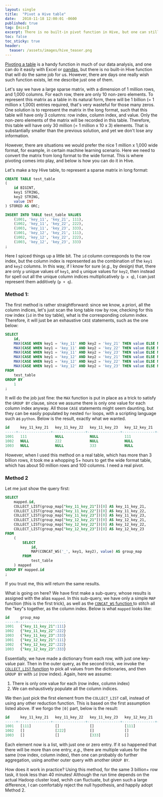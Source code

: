 ```yaml
---
layout: single
title:  "Pivot a Hive table"
date:   2018-11-18 12:00:01 -0600
published: true
tag: [misc]
excerpt: There is no built-in pivot function in Hive, but one can still do it with relative ease.
toc: false
toc_sticky: true
header:
  teaser: /assets/images/hive_teaser.png
---
```

[Pivoting a table](https://en.wikipedia.org/wiki/Pivot_table) is a handy function in much of our data analysis, and one can do it easily with Excel or [pandas](https://pandas.pydata.org/pandas-docs/stable/generated/pandas.DataFrame.pivot.html), but there is no built-in Hive function that will do the same job for us. However, there are days one really wish such function exists, let me describe just one of them.

Let's say we have a large sparse matrix, with a dimension of 1 million rows, and 1,000 columns. For each row, there are only 10 non-zero elements. To represent this matrix as a table in its natural form, there will be 1 billion (= 1 million x 1,000) entries required, that's very wasteful for those many zeros. One solution is to represent the matrix in the long format, such that this table will have only 3 columns: row index, column index, and value. Only the non-zero elements of the matrix will be recorded in this table. Therefore, this table will have only 30 million (= 1 million x 10 x 3) elements. That is substantially smaller than the previous solution, and yet we don't lose any information.

However, there are situations we would prefer the nice 1 million x 1,000 wide format, for example, in certain machine learning scenario. Here we need to convert the matrix from long format to the wide format. This is where pivoting comes into play, and below is how you can do it in Hive.

Let's make a toy Hive table, to represent a sparse matrix in long format:
~~~sql
CREATE TABLE test_table
(
    id BIGINT,
    key1 STRING,
    key2 STRING,
    value INT
) STORED AS ORC;

INSERT INTO TABLE test_table VALUES
    (1001, 'key_11', 'key_21', 111),
    (1002, 'key_11', 'key_22', 222),
    (1003, 'key_11', 'key_23', 333),
    (1001, 'key_12', 'key_21', 111),
    (1002, 'key_12', 'key_22', 222),
    (1003, 'key_12', 'key_23', 333)
;
~~~
Here I spiced things up a little bit. The `id` column corresponds to the row index, but the column index is represented as the combination of the `key1` and `key2` columns. In this way, if I know for sure (*e.g.*, by design) that, there are only `p` unique values of `key1`, and `q` unique values for `key2`, then instead for spell out all the unique column indices multiplicatively (`p x q`), I can just represent them additively (`p + q`).

### Method 1:
The first method is rather straightforward: since we know, a priori, all the column indices, let's just scan the long table row by row, checking for this row index (`id` in the toy table), what is the corresponding column index. Therefore, it will just be an exhaustive `CASE` statements, such as the one below:
~~~sql
SELECT
    id,
    MAX(CASE WHEN key1 = 'key_11' AND key2 = 'key_21' THEN value ELSE NULL END) AS key_11_key_21,
    MAX(CASE WHEN key1 = 'key_11' AND key2 = 'key_22' THEN value ELSE NULL END) AS key_11_key_22,
    MAX(CASE WHEN key1 = 'key_11' AND key2 = 'key_23' THEN value ELSE NULL END) AS key_11_key_23,
    MAX(CASE WHEN key1 = 'key_12' AND key2 = 'key_21' THEN value ELSE NULL END) AS key_12_key_21,
    MAX(CASE WHEN key1 = 'key_12' AND key2 = 'key_22' THEN value ELSE NULL END) AS key_12_key_22,
    MAX(CASE WHEN key1 = 'key_12' AND key2 = 'key_23' THEN value ELSE NULL END) AS key_12_key_23
FROM
    test_table
GROUP BY
    1
;
~~~
It will do the job just fine: the `MAX` function is put in place as a trick to satisfy the `GROUP BY` clause, since we assume there is only one value for each column index anyway. All those `CASE` statements might seem daunting, but they can be easily populated by nested `for` loops, with a scripting language such as `python`. Below is the result, exactly what we wanted.
~~~sql
id     key_11_key_21   key_11_key_22   key_11_key_23   key_12_key_21   key_12_key_22   key_12_key_23
-----+---------------+---------------+---------------+---------------+---------------+--------------
1001   111             NULL            NULL            111             NULL            NULL
1002   NULL            222             NULL            NULL            222             NULL
1003   NULL            NULL            333             NULL            NULL            333
~~~
However, when I used this method on a real table, which has more than 3 billion rows, it took me a whopping 5+ hours to get the wide format table, which has about 50 million rows and 100 columns. I need a real pivot.

### Method 2
Let me just show the query first:
~~~sql
SELECT
    mapped.id,
    COLLECT_LIST(group_map["key_11_key_21"])[0] AS key_11_key_21,
    COLLECT_LIST(group_map["key_11_key_22"])[0] AS key_11_key_22,
    COLLECT_LIST(group_map["key_11_key_23"])[0] AS key_11_key_23,
    COLLECT_LIST(group_map["key_12_key_21"])[0] AS key_12_key_21,
    COLLECT_LIST(group_map["key_12_key_22"])[0] AS key_12_key_22,
    COLLECT_LIST(group_map["key_12_key_23"])[0] AS key_12_key_23
FROM
    (
        SELECT
            id,
            MAP(CONCAT_WS('_', key1, key2), value) AS group_map
        FROM
            test_table
    ) mapped
GROUP BY mapped.id
;
~~~
If you trust me, this will return the same results.

What is going on here? We have first make a sub-query, whose results is assigned with the alias `mapped`. In this sub-query, we have only a simple `MAP` function (this is the first trick), as well as the [`CONCAT_WS` function ](https://cwiki.apache.org/confluence/display/Hive/LanguageManual+UDF)to stitch all the "key"s together, as the column index. Below is what `mapped` looks like:
~~~sql
id     group_map
-----+----------------------
1001   {"key_11_key_21":111}
1002   {"key_11_key_22":222}
1003   {"key_11_key_23":333}
1001   {"key_12_key_21":111}
1002   {"key_12_key_22":222}
1003   {"key_12_key_23":333}
~~~
Essentially, we have made a dictionary from each row, with just one key-value pair. Then in the outer query, as the second trick, we invoke the [`COLLECT_LIST` function](https://cwiki.apache.org/confluence/display/Hive/LanguageManual+UDF) to pick all values from the dictionaries, and then `GROUP BY` with `id` (row index). Again, here we assume:

1. There is only one value for each (row index, column index)
2. We can exhaustively populate all the column indices.

We then just pick the first element from the `COLLECT_LIST` call, instead of using any other reduction function. This is based on the first assumption listed above. If we forgo the `[0]` part, below is the result:
~~~sql
id     key_11_key_21   key_11_key_22   key_11_key_23   key_12_key_21   key_12_key_22   key_12_key_23
-----+---------------+---------------+---------------+---------------+---------------+--------------
1001   [111]           []              []              [111]           []              []
1002   []              [222]           []              []              [222]           []
1003   []              []              [333]           []              []              [333]
~~~
Each element now is a list, with just one or zero entry. If it so happened that there will be more than one entry, *e.g.*, there are multiple values for the same (row index, column index), then one can probably do further aggregation, using another outer query with another `GROUP BY`.

How does it work in practice? Using this method, for the same 3 billion+ row task, it took less than 40 minutes! Although the run time depends on the actual Hadoop cluster load, wchih can fluctuate, but given such a large difference, I can comfortably reject the null hypothesis, and happily adopt Method 2.